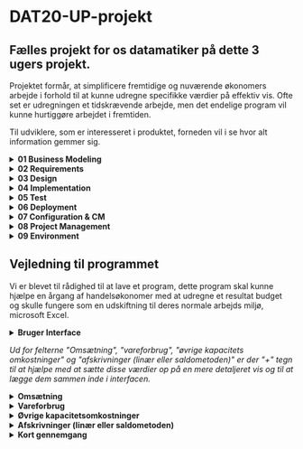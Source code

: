 # DAT20-UP-projekt


## Fælles projekt for os datamatiker på dette 3 ugers projekt.
Projektet formår, at simplificere fremtidige og nuværende økonomers arbejde i forhold til at kunne udregne specifikke værdier på effektiv vis. Ofte set er udregningen et tidskrævende arbejde, men det endelige program vil kunne hurtiggøre arbejdet i fremtiden. 

Til udviklere, som er interesseret i produktet, forneden vil i se hvor alt information gemmer sig. 

<details><summary><strong>01 Business Modeling</strong></summary> <p>
  
Indeholder artefakter, der straks er relateret til virksomheds-aspektet:
  
- Vision document = VD
- FURPS+ = FURPS
- Use Case Model = UCM
- Analysis Model = AM
- Target- Organization Assessment = TOA
- Business Rules = BR
- Supplementary Business Specifications = SBS
- Business Glossary = BG
- Business Architecture Document = BAC
 
</p>
</details>


<details><summary><strong>02 Requirements</strong></summary> <p> 
  
Indeholder artefakter, der straks er relateret til requirements:

- Use Cases = UC
- Use Case diagrammer = UCD
- Class diagrammer = CD   
- Aktivitets diagrammer = AD
- Domæne modeller = DM
- System diagrammer = SD
- System Sekvens diagrammer = SSD
- Requirements Management Plan = RMP

</p>
</details>

<details><summary><strong>03 Design</strong></summary> <p>
  
Indeholder artefakter, der straks er relateret til designet af produktet:

- Class Diagrammer = CD
- Design Model = DEM
- Software Architecture Document = SAD 

</p>
</details>

<details><summary><strong>04 Implementation</strong></summary> <p>
  
Alt som indebærer implementation af projektet. Det er afgrænset til kode-relateret arbejde:
- Model Mappe
- Persistence Mappe
- View Mappe

Filnavne i koden skal være på engelsk og skrives med camelCase.

</p>
</details>

<details><summary><strong>05 Test</strong></summary> <p>
  
Indeholder artefakter, der straks er relateret til test af produktet:
  
- Checklister til Review
- Test-kode (undermappe med navn test, hvor koden ligger henne) 
- Test-cases/TestData
- Test-Log
  
</p> 
</details>

<details><summary><strong>06 Deployment</strong></summary> <p>
  
Indeholder artefakter, der straks er relateret til deployment af produktet: 
  
- .exe software 
- Installations artefakter : scripts, tools, filer, guides, licensing information 
- Udgivelses Noter, beskrivelse af release for slut brugeren
- Support Materiale, bruger manual
- Trænings Materiale

</p>
</details>


<details><summary><strong>07 Configuration & CM</strong></summary> <p>
  
Indeholder artefakter, der straks er relateret til Configuration & CM: 

- Configuration management plan
- Change requests 

</p>
</details>


<details><summary><strong>08 Project Management</strong></summary> <p>
  
Alt som projektet indebærer administrative opgaver. tidsregistrering, iterationsplaner, kundemøder og lignende:

- Iterationsplan(er) = IP
- Kundemøder = KM

</p>
</details>

<details><summary><strong>09 Environment</strong></summary> <p>

Environment - denne mappe indebærer alt procedure-relateret materiale. Navngivningen er baseret på dens navn/formål, men yderligere information kan findes i den pågældende .md fil:

- Development case = DC

</p>
</details>


## Vejledning til programmet


Vi er blevet til rådighed til at lave et program, dette program skal kunne hjælpe en årgang af handelsøkonomer med at udregne et resultat budget og skulle fungere som en udskiftning til deres normale arbejds miljø, microsoft Excel.



<details><summary> <strong>Bruger Interface</strong> </summary> <p>
  
  *Her ses vores automatiserede UI, siden at programmet er lavet til at hjælpe med at udregne et resultat budget og
  derfor antager, vi at brugeren har kendskab til de forskellige nøgleord. Nøgleord som er skrevet i fed bliver
  automatisk udregnet, det betyder at så længe du angiver de forhendværende felter, som ikke er i fed vil de fede blive udregnet og udfyldt automatisk.*
  
![](/assets/ReadmeAssets/fullview.png)
 
  </p>
</details>
 
*Ud for felterne "Omsætning", "vareforbrug", "øvrige kapacitets omkostninger" og "afskrivninger (linær eller saldometoden)" er der "+" tegn til at hjælpe med at    sætte disse værdier op på en mere detaljeret vis og til at lægge dem sammen inde i interfacen.*
 
  <details><summary> <strong>Omsætning</strong> </summary> <p>
  
*Hvis det forkommer at man har flere omsætningskilder, så kan vores program facilitere en mere detaljeret opsætning, tilføj flere kilder, giv dem et navn, så sætter interfacen det pænt op og importere summen til den primære bruger interface.*
  
  ![](/assets/ReadmeAssets/omsætning.png)
  
  </p>
  </details>

  <details><summary> <strong>Vareforbrug</strong> </summary> <p>
  
*Her ses UI som bruges til at udregne et detaljeret vareforbrug. Dette UI facilitere udregning af Vareforbrug ved at insætte de værdiger, på sigt skal dette kunne facilitere flere kilder af vareforbrug, ligesom i omsætning. Derefter kan summen impoteres til det primære bruger interface.*

  ![](/assets/ReadmeAssets/vareforbrug.png)
  
  </p>
  </details>
  
  <details><summary> <strong>Øvrige kapacitetsomkostninger</strong> </summary> <p>
  
*I denne tab kan man udregne de øvrige kapacitetsomkostninger, man kan udregne det med forskellige ting, her ser vi at den består af løntimer, emballage, lager og maskiner, som der allerede står skrevet ind fordi de er standard. Er omkostninger ikke angivet, kan man tilføje nye selv og når du har indskrevet alle de omkosntninger der nu skulle være, så kan man klikke "Overfør til resultatopgørelse" for at den udregner og importere summen ind i resultatsopgørelsen.*
  
  ![](/assets/ReadmeAssets/kapacitetsomkostninger.png)
  
  </p>
  </details>
  
  <details><summary> <strong>Afskrivninger (linær eller saldometoden)</strong> </summary> <p>
  
  *Afskrivninger er en repræsentation af de varer som er købt til videresalg.*
  
  ![](/assets/ReadmeAssets/afskrivningerReadme.png)
  
  </p>
  </details>
  
<details><summary> <strong>Kort gennemgang</strong> </summary> <p>
  
*Det første man ligger mærke til, er at der står nogle tomme felter med en "titel" og et felt man kan angive numre i. I dette billede kan vi se, at vi har 3 felter som arbejder sammen, en til omsætning, en til vareforbrug og en til bruttofortjenneste. Bruttofortjennesten bliver beregnet på denne måde **"Omsætning - Vareforbrug"** (Næste billede)*
  
  ![](/assets/ReadmeAssets/emptyDisplay.png)
  
*I det næste billede kan vi se, at en bruger har angivet omsætningen og vareforbruget og så har systemet udregnet og vist/præsenteret bruttofortjenesten. Dette forløb sker flere gange, men med andre felter og titler, såsom **"Bruttofortjenesten - Salgsfremmende Omkostninger = Markedsføringsbidrag"** eller **"Markedsføringsbidrag - Kapacitetsomkostninger = Indtjeningsbidrag"**.*
  
  ![](/assets/ReadmeAssets/displayFunction.png)
  
*I det sidste billede kan vi se resultaet af alle de tidligere/løbende udregninger, der leder op til det endelige resultat.*
  
  ![](/assets/ReadmeAssets/displayResultat.png)
  
  </p>
  </details>



